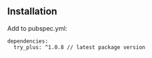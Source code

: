 ## Installation

Add to pubspec.yml:

```
dependencies:
  try_plus: ^1.0.8 // latest package version
```
